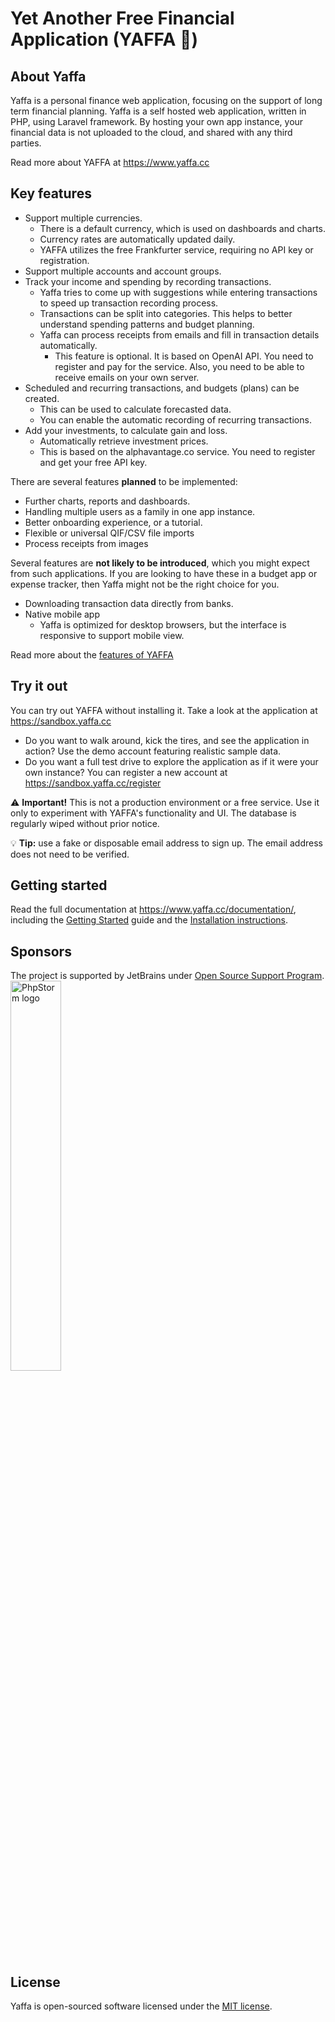 # Yet Another Free Financial Application (YAFFA 🍊)

## About Yaffa

Yaffa is a personal finance web application, focusing on the support of long term financial planning. 
Yaffa is a self hosted web application, written in PHP, using Laravel framework. 
By hosting your own app instance, your financial data is not uploaded to the cloud, and shared with any third parties.

Read more about YAFFA at https://www.yaffa.cc

## Key features
* Support multiple currencies.
  * There is a default currency, which is used on dashboards and charts.
  * Currency rates are automatically updated daily.
  * YAFFA utilizes the free Frankfurter service, requiring no API key or registration.
* Support multiple accounts and account groups.
* Track your income and spending by recording transactions.
  * Yaffa tries to come up with suggestions while entering transactions to speed up transaction recording process.
  * Transactions can be split into categories. This helps to better understand spending patterns and budget planning.
  * Yaffa can process receipts from emails and fill in transaction details automatically.
    * This feature is optional. It is based on OpenAI API. You need to register and pay for the service. 
      Also, you need to be able to receive emails on your own server. 
* Scheduled and recurring transactions, and budgets (plans) can be created.
  * This can be used to calculate forecasted data.
  * You can enable the automatic recording of recurring transactions.
* Add your investments, to calculate gain and loss.
  * Automatically retrieve investment prices.
  * This is based on the alphavantage.co service. You need to register and get your free API key.

There are several features **planned** to be implemented:
* Further charts, reports and dashboards.
* Handling multiple users as a family in one app instance.
* Better onboarding experience, or a tutorial.
* Flexible or universal QIF/CSV file imports
* Process receipts from images

Several features are **not likely to be introduced**, which you might expect from such applications.
If you are looking to have these in a budget app or expense tracker, then Yaffa might not be the right choice for you.
* Downloading transaction data directly from banks.
* Native mobile app 
  * Yaffa is optimized for desktop browsers, but the interface is responsive to support mobile view.

Read more about the [features of YAFFA](https://www.yaffa.cc/features-of-yaffa-personal-finance-application/)

## Try it out

You can try out YAFFA without installing it. Take a look at the application at https://sandbox.yaffa.cc

* Do you want to walk around, kick the tires, and see the application in action? Use the demo account featuring realistic sample data.
* Do you want a full test drive to explore the application as if it were your own instance? You can register a new account at https://sandbox.yaffa.cc/register

⚠️ **Important!** This is not a production environment or a free service. 
Use it only to experiment with YAFFA's functionality and UI. 
The database is regularly wiped without prior notice.

💡 **Tip:** use a fake or disposable email address to sign up. The email address does not need to be verified.

## Getting started
Read the full documentation at https://www.yaffa.cc/documentation/,
including the [Getting Started](https://www.yaffa.cc/documentation/resources/category/getting-started/) guide
and the [Installation instructions](https://www.yaffa.cc/documentation/resources/category/installation/).

## Sponsors
The project is supported by JetBrains under [Open Source Support Program](https://www.jetbrains.com/community/opensource/#support).
<br><img src="https://resources.jetbrains.com/storage/products/company/brand/logos/PhpStorm.png" alt="PhpStorm logo" width="40%">

## License
Yaffa is open-sourced software licensed under the [MIT license](https://opensource.org/licenses/MIT).
